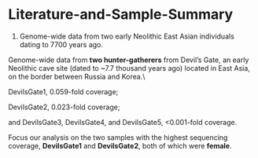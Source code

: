 # Literature-and-Sample-Summary


1. Genome-wide data from two early Neolithic East Asian individuals dating to 7700 years ago.

Genome-wide data from **two hunter-gatherers** from Devil’s Gate, an early Neolithic cave site (dated to ~7.7 thousand years ago) located in East Asia, on the border between Russia and Korea.\

DevilsGate1, 0.059-fold coverage;

DevilsGate2, 0.023-fold coverage; 

and DevilsGate3, DevilsGate4, and DevilsGate5, <0.001-fold coverage.



Focus our analysis on the two samples with the highest sequencing coverage, **DevilsGate1** and **DevilsGate2**, both of which were **female**.
